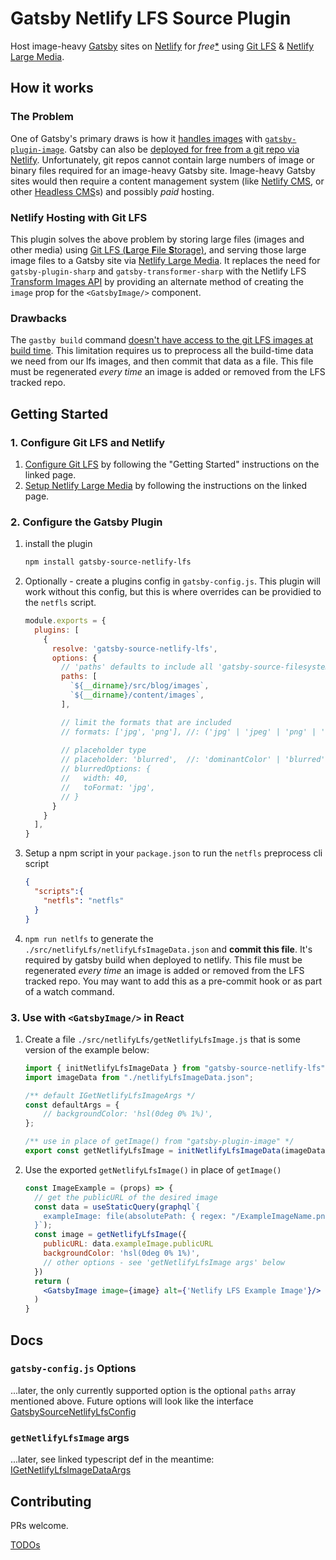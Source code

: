 # Gatsby Netlify LFS Source Plugin
Host image-heavy [Gatsby](https://www.gatsbyjs.com/) sites on [Netlify](https://www.netlify.com/with/gatsby/) for _free_[\*](https://www.netlify.com/pricing/#add-ons-large-media) using [Git LFS](https://git-lfs.github.com/) & [Netlify Large Media](https://docs.netlify.com/large-media/setup/).

## How it works

### The Problem
One of Gatsby's primary draws is how it [handles images](https://using-gatsby-image.gatsbyjs.org/) with [`gatsby-plugin-image`](https://www.gatsbyjs.com/plugins/gatsby-plugin-image/). Gatsby can also be [deployed for free from a git repo via Netlify](https://www.netlify.com/blog/2016/02/24/a-step-by-step-guide-gatsby-on-netlify/). Unfortunately, git repos cannot contain large numbers of image or binary files required for an image-heavy Gatsby site. Image-heavy Gatsby sites would then require a content management system (like [Netlify CMS](https://github.com/netlify-templates/gatsby-starter-netlify-cms), or other [Headless CMS](https://www.gatsbyjs.com/docs/how-to/sourcing-data/headless-cms/)s) and possibly _paid_ hosting.

### Netlify Hosting with Git LFS
This plugin solves the above problem by storing large files (images and other media) using [Git LFS (**L**arge **F**ile  **S**torage)](https://git-lfs.github.com/), and serving those large image files to a Gatsby site via [Netlify Large Media](https://docs.netlify.com/large-media/setup/). It replaces the need for `gatsby-plugin-sharp` and `gatsby-transformer-sharp` with the Netlify LFS [Transform Images API](https://docs.netlify.com/large-media/transform-images/) by providing an alternate method of creating the `image` prop for the `<GatsbyImage/>` component.

### Drawbacks
The `gastby build` command [doesn't have access to the git LFS images at build time](https://github.com/gatsbyjs/gatsby/issues/12438#issuecomment-474113335). This limitation requires us to preprocess all the build-time data we need from our lfs images, and then commit that data as a file. This file must be regenerated _every time_ an image is added or removed from the LFS tracked repo.

## Getting Started

### 1. Configure Git LFS and Netlify
1. [Configure Git LFS](https://git-lfs.github.com/) by following the "Getting Started" instructions on the linked page.
2. [Setup Netlify Large Media](https://docs.netlify.com/large-media/setup/) by following the instructions on the linked page.

### 2. Configure the Gatsby Plugin
1. install the plugin
    ```bash
    npm install gatsby-source-netlify-lfs
    ```
2. Optionally - create a plugins config in `gatsby-config.js`. This plugin will work without this config, but this is where overrides can be providied to the `netfls` script.
    ```js
    module.exports = {
      plugins: [
        {
          resolve: 'gatsby-source-netlify-lfs',
          options: {
            // 'paths' defaults to include all 'gatsby-source-filesystem' config paths, but they can be manually overridden here
            paths: [
              `${__dirname}/src/blog/images`,
              `${__dirname}/content/images`,
            ],

            // limit the formats that are included
            // formats: ['jpg', 'png'], //: ('jpg' | 'jpeg' | 'png' | 'svg' | 'gif')[]
            
            // placeholder type
            // placeholder: 'blurred',  //: 'dominantColor' | 'blurred' | 'none';
            // blurredOptions: {
            //   width: 40,
            //   toFormat: 'jpg',
            // }
          }
        }
      ],
    }
    ```
3. Setup a npm script in your `package.json` to run the `netfls` preprocess cli script
    ```json
    {
      "scripts":{
        "netfls": "netfls"
      }
    }
    ```
4. `npm run netlfs` to generate the `./src/netlifyLfs/netlifyLfsImageData.json` and **commit this file**. It's required by gatsby build when deployed to netlify. This file must be regenerated _every time_ an image is added or removed from the LFS tracked repo. You may want to add this as a pre-commit hook or as part of a watch command.


### 3. Use with `<GatsbyImage/>` in React
1. Create a file `./src/netlifyLfs/getNetlifyLfsImage.js` that is some version of the example below:
    ```js
    import { initNetlifyLfsImageData } from "gatsby-source-netlify-lfs";
    import imageData from "./netlifyLfsImageData.json";

    /** default IGetNetlifyLfsImageArgs */
    const defaultArgs = {
        // backgroundColor: 'hsl(0deg 0% 1%)',
    };

    /** use in place of getImage() from "gatsby-plugin-image" */
    export const getNetlifyLfsImage = initNetlifyLfsImageData(imageData, defaultArgs);
    ```
2. Use the exported `getNetlifyLfsImage()` in place of `getImage()`
    ```jsx
    const ImageExample = (props) => {
      // get the publicURL of the desired image
      const data = useStaticQuery(graphql`{
        exampleImage: file(absolutePath: { regex: "/ExampleImageName.png/" }) { publicURL })
      }`);
      const image = getNetlifyLfsImage({
        publicURL: data.exampleImage.publicURL
        backgroundColor: 'hsl(0deg 0% 1%)',
        // other options - see 'getNetlifyLfsImage args' below
      })
      return (
        <GatsbyImage image={image} alt={'Netlify LFS Example Image'}/>
      )
    }
    ```

## Docs
### `gatsby-config.js` Options
...later, the only currently supported option is the optional `paths` array mentioned above. Future options will look like the interface [GatsbySourceNetlifyLfsConfig](./src/defaultConfig.ts#L1) 

### `getNetlifyLfsImage` args
...later, see linked typescript def in the meantime: [IGetNetlifyLfsImageDataArgs](./src/initNetlifyLfsImageData.ts#L4)

## Contributing
PRs welcome.

[TODOs](./TODO.md)
